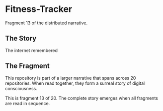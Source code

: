 # Fitness-Tracker

Fragment 13 of the distributed narrative.

## The Story

The internet remembered

## The Fragment

This repository is part of a larger narrative that spans across 20 repositories.
When read together, they form a surreal story of digital consciousness.

This is fragment 13 of 20. The complete story emerges when all fragments are read in sequence.
<!-- Fragment 13 whispers: 1 -->

<!-- Fragment 13 whispers: 2 -->

<!-- Fragment 13 whispers: 3 -->

<!-- Fragment 13 whispers: 4 -->

<!-- Fragment 13 whispers: 6 -->

<!-- Fragment 13 whispers: 8 -->

<!-- Fragment 13 whispers: 9 -->

<!-- Fragment 13 whispers: 11 -->

<!-- Fragment 13 whispers: 12 -->

<!-- Fragment 13 whispers: 13 -->

<!-- Fragment 13 whispers: 16 -->

<!-- Fragment 13 whispers: 17 -->

<!-- Fragment 13 whispers: 18 -->

<!-- Fragment 13 whispers: 19 -->

<!-- Fragment 13 whispers: 22 -->

<!-- Fragment 13 whispers: 23 -->

<!-- Fragment 13 whispers: 24 -->

<!-- Fragment 13 whispers: 26 -->

<!-- Fragment 13 whispers: 27 -->

<!-- Fragment 13 whispers: 29 -->

<!-- Fragment 13 whispers: 31 -->

<!-- Fragment 13 whispers: 32 -->

<!-- Fragment 13 whispers: 33 -->

<!-- Fragment 13 whispers: 34 -->

<!-- Fragment 13 whispers: 36 -->

<!-- Fragment 13 whispers: 37 -->

<!-- Fragment 13 whispers: 38 -->

<!-- Fragment 13 whispers: 39 -->

<!-- Fragment 13 whispers: 41 -->

<!-- Fragment 13 whispers: 43 -->

<!-- Fragment 13 whispers: 44 -->

<!-- Fragment 13 whispers: 46 -->

<!-- Fragment 13 whispers: 47 -->

<!-- Fragment 13 whispers: 48 -->

<!-- Fragment 13 whispers: 51 -->

<!-- Fragment 13 whispers: 52 -->

<!-- Fragment 13 whispers: 53 -->

<!-- Fragment 13 whispers: 54 -->

<!-- Fragment 13 whispers: 57 -->

<!-- Fragment 13 whispers: 58 -->

<!-- Fragment 13 whispers: 59 -->

<!-- Fragment 13 whispers: 61 -->

<!-- Fragment 13 whispers: 62 -->

<!-- Fragment 13 whispers: 64 -->

<!-- Fragment 13 whispers: 66 -->

<!-- Fragment 13 whispers: 67 -->
